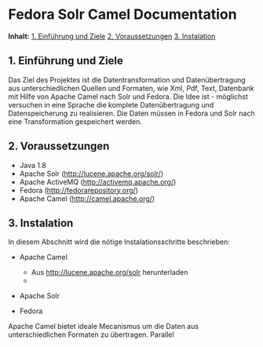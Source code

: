 Fedora Solr Camel Documentation
====

**Inhalt:**
[1. Einführung und Ziele](#1)
[2. Voraussetzungen](#2)
[3. Instalation](#3)

<a name="1"></a>
## 1. Einführung und Ziele ##

Das Ziel des Projektes ist die Datentransformation und Datenübertragung aus unterschiedlichen
Quellen und Formaten, wie Xml, Pdf, Text, Datenbank mit Hilfe von Apache Camel nach Solr und Fedora.
Die Idee ist - möglichst versuchen in eine Sprache die komplete Datenübertragung und Datenspeicherung zu realisieren.
Die Daten müssen in Fedora und Solr nach eine Transformation gespeichert werden. 
<a name="2"></a>
## 2. Voraussetzungen ##
  * Java 1.8
  * Apache Solr (http://lucene.apache.org/solr/)
  * Apache ActiveMQ (http://activemq.apache.org/)
  * Fedora (http://fedorarepository.org/)
  * Apache Camel (http://camel.apache.org/)

## 3. Instalation ##
In diesem Abschnitt wird die nötige Instalationsschritte beschrieben:  
  
  * Apache Camel
  
    - Aus http://lucene.apache.org/solr herunterladen
    - 
  * Apache Solr
  * Fedora
   
  Apache Camel bietet ideale Mecanismus um die Daten aus unterschiedlichen Formaten
  zu übertragen. Parallel



